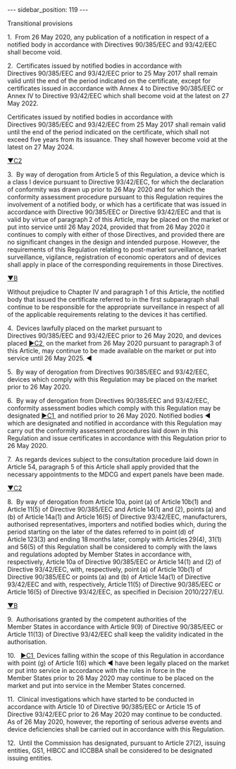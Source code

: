 
<meta data-rh="true" name="docsearch:language" content="en">
<meta data-rh="true" name="docsearch:version" content="current">
<meta data-rh="true" name="docsearch:docusaurus_tag" content="docs-default-current">
        ---
sidebar_position: 119
---
           <p class="stitle-article-norm">Transitional provisions</p>
   <p class="norm">1.&nbsp;&nbsp;From 26 May 2020, any publication of a 
notification in respect of a notified body in accordance with 
Directives&nbsp;90/385/EEC and 93/42/EEC shall become void.</p>
   <p class="norm">2.&nbsp;&nbsp;Certificates issued by notified bodies 
in accordance with Directives&nbsp;90/385/EEC and 93/42/EEC prior to 25 
May 2017 shall remain valid until the end of the period indicated on the
 certificate, except for certificates issued in accordance with 
Annex&nbsp;4 to Directive&nbsp;90/385/EEC or Annex&nbsp;IV to 
Directive&nbsp;93/42/EEC which shall become void at the latest on 27 May
 2022.</p>
   <p class="norm">Certificates issued by notified bodies in accordance 
with Directives&nbsp;90/385/EEC and 93/42/EEC from 25 May 2017 shall 
remain valid until the end of the period indicated on the certificate, 
which shall not exceed five years from its issuance. They shall however 
become void at the latest on 27 May 2024.</p>
   <p class="modref">
      <a href="https://eur-lex.europa.eu/legal-content/EN/AUTO/?uri=celex:32017R0745R%2802%29" onclick="window.open(this.href,'_blanc'); return false;" title="32017R0745R(02): REPLACED">▼C2</a><a class="anchorarrow" id="C2-4" href="#C2-5"><i class="fa fa-arrow-down" title="NEXT" ></i></a>
   </p>
   <p class="norm">3.&nbsp;&nbsp;By way of derogation from Article 5 of 
this Regulation, a device which is a class&nbsp;I device pursuant to 
Directive 93/42/EEC, for which the declaration of conformity was drawn 
up prior to 26&nbsp;May&nbsp;2020 and for which the conformity 
assessment procedure pursuant to this Regulation requires the 
involvement of a notified body, or which has a certificate that was 
issued in accordance with Directive 90/385/EEC or Directive 93/42/EEC 
and that is valid by virtue of paragraph 2 of this Article, may be 
placed on the market or put into service until 26&nbsp;May&nbsp;2024, 
provided that from 26&nbsp;May&nbsp;2020 it continues to comply with 
either of those Directives, and provided there are no significant 
changes in the design and intended purpose. However, the requirements of
 this Regulation relating to post-market surveillance, market 
surveillance, vigilance, registration of economic operators and of 
devices shall apply in place of the corresponding requirements in 
those&nbsp;Directives.</p>
   <p class="modref">
      <a href="https://eur-lex.europa.eu/legal-content/EN/AUTO/?uri=celex:32017R0745" onclick="window.open(this.href,'_blanc'); return false;" title="32017R0745">▼B</a><a class="anchorarrow" id="B-6" href="#B-7"><i class="fa fa-arrow-down" title="NEXT" ></i></a>
   </p>
   <p class="norm">Without prejudice to Chapter&nbsp;IV and 
paragraph&nbsp;1 of this Article, the notified body that issued the 
certificate referred to in the first subparagraph&nbsp;shall continue to
 be responsible for the appropriate surveillance in respect of all of 
the applicable requirements relating to the devices it has certified.</p>
   <p class="norm">4.&nbsp;&nbsp;Devices lawfully placed on the market 
pursuant to Directives&nbsp;90/385/EEC and 93/42/EEC prior to 26 May 
2020, and devices placed <span>
         <a href="https://eur-lex.europa.eu/legal-content/EN/AUTO/?uri=celex:32017R0745R%2802%29" onclick="window.open(this.href,'_blanc'); return false;" title="32017R0745R(02): REPLACED">
            <span class="boldface">►C2</span>
         </a><a class="anchorarrow" id="C2-5" href="#C2-6"><i class="fa fa-arrow-down" title="NEXT" ></i></a>
      </span>&nbsp;on the market from 26&nbsp;May&nbsp;2020 pursuant to 
paragraph 3 of this Article, may continue to be made available on the 
market or put into service until 26&nbsp;May&nbsp;2025.<span class="boldface">&nbsp;◄ </span>
   </p>
   <p class="norm">5.&nbsp;&nbsp;By way of derogation from 
Directives&nbsp;90/385/EEC and 93/42/EEC, devices which comply with this
 Regulation may be placed on the market prior to 26 May 2020.</p>
   <p class="norm">6.&nbsp;&nbsp;By way of derogation from 
Directives&nbsp;90/385/EEC and 93/42/EEC, conformity assessment bodies 
which comply with this Regulation may be designated <span>
         <a href="https://eur-lex.europa.eu/legal-content/EN/AUTO/?uri=celex:32017R0745R%2801%29" onclick="window.open(this.href,'_blanc'); return false;" title="32017R0745R(01): REPLACED">
            <span class="boldface">►C1</span>
         </a><a class="anchorarrow" id="C1-6" href="#C1-7"><i class="fa fa-arrow-down" title="NEXT" ></i></a>
      </span>&nbsp;and notified prior to 26&nbsp;May 2020. Notified bodies<span class="boldface">&nbsp;◄ </span>
 which are designated and notified in accordance with this Regulation 
may carry out the conformity assessment procedures laid down in this 
Regulation and issue certificates in accordance with this Regulation 
prior to 26 May 2020.</p>
   <p class="norm">7.&nbsp;&nbsp;As regards devices subject to the 
consultation procedure laid down in Article&nbsp;54, paragraph&nbsp;5 of
 this Article&nbsp;shall apply provided that the necessary appointments 
to the MDCG and expert panels have been made.</p>
   <p class="modref">
      <a href="https://eur-lex.europa.eu/legal-content/EN/AUTO/?uri=celex:32017R0745R%2802%29" onclick="window.open(this.href,'_blanc'); return false;" title="32017R0745R(02): REPLACED">▼C2</a><a class="anchorarrow" id="C2-6" href="#C2-7"><i class="fa fa-arrow-down" title="NEXT" ></i></a>
   </p>
   <p class="norm">8.&nbsp;&nbsp;By way of derogation from Article 10a, 
point (a) of Article 10b(1) and Article 11(5) of Directive 90/385/EEC 
and Article 14(1) and (2), points (a) and (b) of Article 14a(1) and 
Article 16(5) of Directive 93/42/EEC, manufacturers, authorised 
representatives, importers and notified bodies which, during the period 
starting on the later of the dates referred to in point (d) of 
Article 123(3) and ending 18 months later, comply with Articles 29(4), 
31(1) and 56(5) of this Regulation shall be considered to comply with 
the laws and regulations adopted by Member States in accordance with, 
respectively, Article 10a of Directive 90/385/EEC or Article 14(1) and 
(2) of Directive 93/42/EEC, with, respectively, point (a) of 
Article 10b(1) of Directive 90/385/EEC or points (a) and (b) of 
Article 14a(1) of Directive 93/42/EEC and with, respectively, 
Article 11(5) of Directive 90/385/EEC or Article 16(5) of Directive 
93/42/EEC, as specified in Decision 2010/227/EU.</p>
   <p class="modref">
      <a href="https://eur-lex.europa.eu/legal-content/EN/AUTO/?uri=celex:32017R0745" onclick="window.open(this.href,'_blanc'); return false;" title="32017R0745">▼B</a><a class="anchorarrow" id="B-7" href="#B-8"><i class="fa fa-arrow-down" title="NEXT" ></i></a>
   </p>
   <p class="norm">9.&nbsp;&nbsp;Authorisations granted by the competent
 authorities of the Member&nbsp;States in accordance with 
Article&nbsp;9(9) of Directive&nbsp;90/385/EEC or Article&nbsp;11(13) of
 Directive&nbsp;93/42/EEC shall keep the validity indicated in the 
authorisation.</p>
   <p class="norm">10.&nbsp;&nbsp;<span>
         <a href="https://eur-lex.europa.eu/legal-content/EN/AUTO/?uri=celex:32017R0745R%2801%29" onclick="window.open(this.href,'_blanc'); return false;" title="32017R0745R(01): REPLACED">
            <span class="boldface">►C1</span>
         </a><a class="anchorarrow" id="C1-7" href="#C1-8"><i class="fa fa-arrow-down" title="NEXT" ></i></a>
      </span>&nbsp;Devices falling within the scope of this Regulation in accordance with point (g) of Article&nbsp;1(6) which<span class="boldface">&nbsp;◄ </span>
 have been legally placed on the market or put into service in 
accordance with the rules in force in the Member&nbsp;States prior to 26
 May 2020 may continue to be placed on the market and put into service 
in the Member&nbsp;States concerned.</p>
   <p class="norm">11.&nbsp;&nbsp;Clinical investigations which have 
started to be conducted in accordance with Article&nbsp;10 of 
Directive&nbsp;90/385/EEC or Article&nbsp;15 of Directive&nbsp;93/42/EEC
 prior to 26 May 2020 may continue to be conducted. As of 26 May 2020, 
however, the reporting of serious adverse events and device deficiencies
 shall be carried out in accordance with this Regulation.</p>
   <p class="norm">12.&nbsp;&nbsp;Until the Commission has designated, 
pursuant to Article&nbsp;27(2), issuing entities, GS1, HIBCC and ICCBBA 
shall be considered to be designated issuing entities.</p>